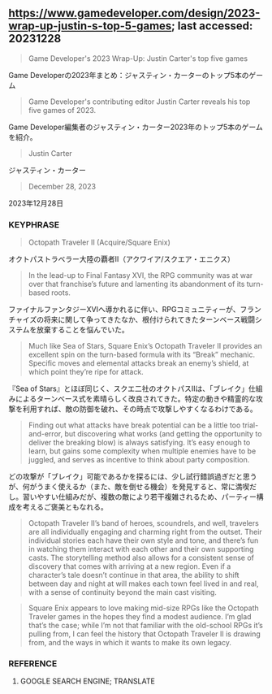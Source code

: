 ## https://www.gamedeveloper.com/design/2023-wrap-up-justin-s-top-5-games; last accessed: 20231228

> Game Developer's 2023 Wrap-Up: Justin Carter's top five games

Game Developerの2023年まとめ：ジャスティン・カーターのトップ5本のゲーム

> Game Developer's contributing editor Justin Carter reveals his top five games of 2023.

Game Developer編集者のジャスティン・カーター2023年のトップ5本のゲームを紹介。

> Justin Carter

ジャスティン・カーター

> December 28, 2023

2023年12月28日

### KEYPHRASE

> Octopath Traveler II (Acquire/Square Enix)

オクトパストラベラー大陸の覇者II（アクワイア/スクエア・エニクス）

> In the lead-up to Final Fantasy XVI, the RPG community was at war over that franchise’s future and lamenting its abandonment of its turn-based roots. 

ファイナルファンタジーXVIへ導かれるに伴い、RPGコミュニティーが、フランチャイズの将来に関して争ってきたなか、根付けられてきたターンベース戦闘システムを放棄することを悩んでいた。

> Much like Sea of Stars, Square Enix’s Octopath Traveler II provides an excellent spin on the turn-based formula with its “Break” mechanic. Specific moves and elemental attacks break an enemy’s shield, at which point they’re ripe for attack. 

『Sea of Stars』とほぼ同じく、スクエ二社のオクトパスIIは、「ブレイク」仕組みによるターンベース式を素晴らしく改良されてきた。特定の動きや精霊的な攻撃を利用すれば、敵の防御を破れ、その時点で攻撃しやすくなるわけである。

> Finding out what attacks have break potential can be a little too trial-and-error, but discovering what works (and getting the opportunity to deliver the breaking blow) is always satisfying. It’s easy enough to learn, but gains some complexity when multiple enemies have to be juggled, and serves as incentive to think about party composition.

どの攻撃が「ブレイク」可能であるかを探るには、少し試行錯誤過ぎだと思うが、何がうまく使えるか（また、敵を倒せる機会）を発見すると、常に満喫だし。習いやすい仕組みだが、複数の敵により若干複雑されるため、パーティー構成を考えるご褒美ともなれる。

> Octopath Traveler II’s band of heroes, scoundrels, and well, travelers are all individually engaging and charming right from the outset. Their individual stories each have their own style and tone, and there’s fun in watching them interact with each other and their own supporting casts. The storytelling method also allows for a consistent sense of discovery that comes with arriving at a new region. Even if a character’s tale doesn’t continue in that area, the ability to shift between day and night at will makes each town feel lived in and real, with a sense of continuity beyond the main cast visiting.

> Square Enix appears to love making mid-size RPGs like the Octopath Traveler games in the hopes they find a modest audience. I’m glad that’s the case; while I’m not that familiar with the old-school RPGs it’s pulling from, I can feel the history that Octopath Traveler II is drawing from, and the ways in which it wants to make its own legacy.

### REFERENCE

1) GOOGLE SEARCH ENGINE; TRANSLATE
